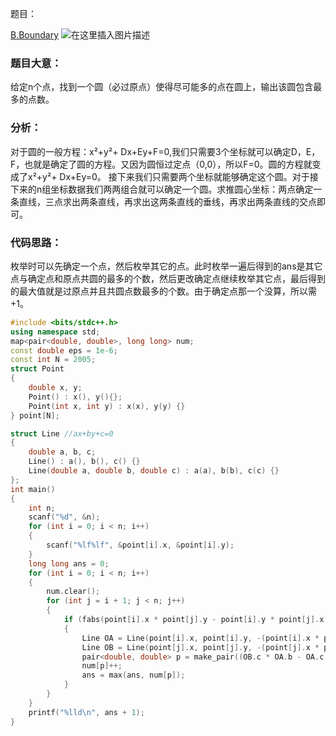 题目：

[B.Boundary](https://ac.nowcoder.com/acm/contest/5667/B)
![在这里插入图片描述](https://img-blog.csdnimg.cn/20200717164313447.png?x-oss-process=image/watermark,type_ZmFuZ3poZW5naGVpdGk,shadow_10,text_aHR0cHM6Ly9ibG9nLmNzZG4ubmV0L3FxXzQ1ODQ1NDA0,size_16,color_FFFFFF,t_70#pic_center)
### 题目大意：

给定n个点，找到一个圆（必过原点）使得尽可能多的点在圆上，输出该圆包含最多的点数。
### 分析：
对于圆的一般方程：x²+y²+	Dx+Ey+F=0,我们只需要3个坐标就可以确定D，E，F，也就是确定了圆的方程。又因为圆恒过定点（0,0），所以F=0。圆的方程就变成了x²+y²+	Dx+Ey=0。
接下来我们只需要两个坐标就能够确定这个圆。对于接下来的n组坐标数据我们两两组合就可以确定一个圆。求推圆心坐标：两点确定一条直线，三点求出两条直线，再求出这两条直线的垂线，再求出两条直线的交点即可。
### 代码思路：
枚举时可以先确定一个点，然后枚举其它的点。此时枚举一遍后得到的ans是其它点与确定点和原点共圆的最多的个数，然后更改确定点继续枚举其它点，最后得到的最大值就是过原点并且共圆点数最多的个数。由于确定点那一个没算，所以需+1。

```cpp
#include <bits/stdc++.h>
using namespace std;
map<pair<double, double>, long long> num;
const double eps = 1e-6;
const int N = 2005;
struct Point
{
    double x, y;
    Point() : x(), y(){};
    Point(int x, int y) : x(x), y(y) {}
} point[N];

struct Line //ax+by+c=0
{
    double a, b, c;
    Line() : a(), b(), c() {}
    Line(double a, double b, double c) : a(a), b(b), c(c) {}
};
int main()
{
    int n;
    scanf("%d", &n);
    for (int i = 0; i < n; i++)
    {
        scanf("%lf%lf", &point[i].x, &point[i].y);
    }
    long long ans = 0;
    for (int i = 0; i < n; i++)
    {
        num.clear();
        for (int j = i + 1; j < n; j++)
        {
            if (fabs(point[i].x * point[j].y - point[i].y * point[j].x) > eps)
            {
                Line OA = Line(point[i].x, point[i].y, -(point[i].x * point[i].x + point[i].y * point[i].y) / 2); //OA中垂线
                Line OB = Line(point[j].x, point[j].y, -(point[j].x * point[j].x + point[j].y * point[j].y) / 2); //OB中垂线
                pair<double, double> p = make_pair((OB.c * OA.b - OA.c * OB.b) / (OA.a * OB.b - OB.a * OA.b), (OB.c * OA.a - OA.c * OB.a) / (OA.b * OB.a - OB.b * OA.a));
                num[p]++;
                ans = max(ans, num[p]);
            }
        }
    }
    printf("%lld\n", ans + 1);
}
```

